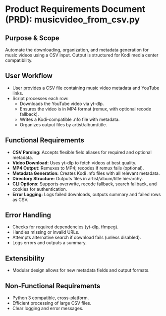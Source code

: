 # Product Requirements Document (PRD): musicvideo_from_csv.py

## Purpose & Scope

Automate the downloading, organization, and metadata generation for music videos using a CSV input. Output is structured for Kodi media center compatibility.

## User Workflow

- User provides a CSV file containing music video metadata and YouTube links.
- Script processes each row:
  - Downloads the YouTube video via yt-dlp.
  - Ensures the video is in MP4 format (remux, with optional recode fallback).
  - Writes a Kodi-compatible .nfo file with metadata.
  - Organizes output files by artist/album/title.

## Functional Requirements

- **CSV Parsing:** Accepts flexible field aliases for required and optional metadata.
- **Video Download:** Uses yt-dlp to fetch videos at best quality.
- **MP4 Output:** Remuxes to MP4; recodes if remux fails (optional).
- **Metadata Generation:** Creates Kodi .nfo files with all relevant metadata.
- **Directory Structure:** Outputs files in artist/album/title hierarchy.
- **CLI Options:** Supports overwrite, recode fallback, search fallback, and cookies for authentication.
- **Error Logging:** Logs failed downloads, outputs summary and failed rows as CSV.

## Error Handling

- Checks for required dependencies (yt-dlp, ffmpeg).
- Handles missing or invalid URLs.
- Attempts alternative search if download fails (unless disabled).
- Logs errors and outputs a summary.

## Extensibility

- Modular design allows for new metadata fields and output formats.

## Non-Functional Requirements

- Python 3 compatible, cross-platform.
- Efficient processing of large CSV files.
- Clear logging and error messages.